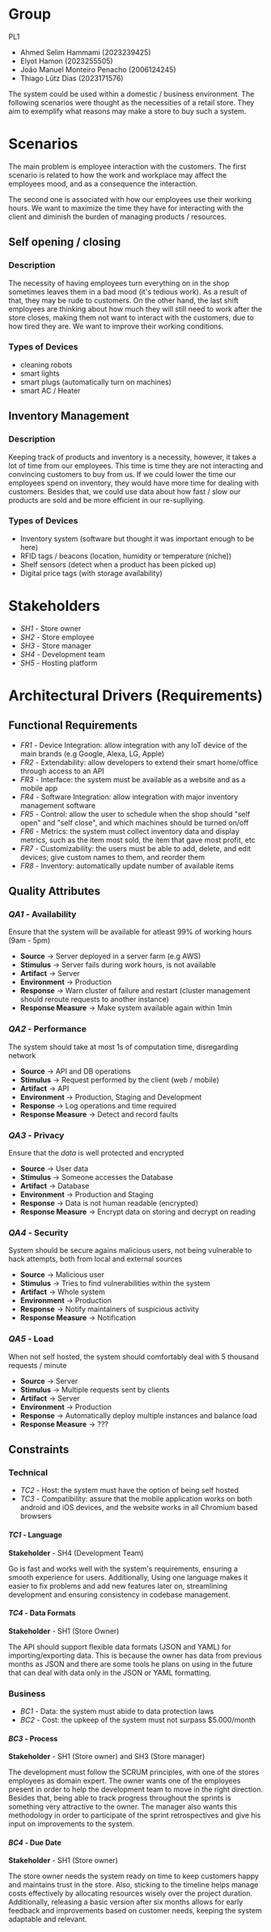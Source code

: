 # Group

PL1

- Ahmed Selim Hammami (2023239425)
- Elyot Hamon (2023255505)
- João Manuel Monteiro Penacho (2006124245)
- Thiago Lütz Dias (2023171576)

The system could be used within a domestic / business environment. The following
scenarios were thought as the necessities of a retail store. They aim to
exemplify what reasons may make a store to buy such a system.

# Scenarios

The main problem is employee interaction with the customers. The first scenario
is related to how the work and workplace may affect the employees mood, and as a
consequence the interaction.

The second one is associated with how our employees use their working hours. We
want to maximize the time they have for interacting with the client and diminish
the burden of managing products / resources.

## Self opening / closing

### Description

The necessity of having employees turn everything on in the shop sometimes
leaves them in a bad mood (it's tedious work). As a result of that, they may be
rude to customers. On the other hand, the last shift employees are thinking
about how much they will still need to work after the store closes, making them
not want to interact with the customers, due to how tired they are. We want to
improve their working conditions.

### Types of Devices

- cleaning robots
- smart lights
- smart plugs (automatically turn on machines)
- smart AC / Heater

## Inventory Management

### Description

Keeping track of products and inventory is a necessity, however, it takes a lot
of time from our employees. This time is time they are not interacting and
convincing customers to buy from us. If we could lower the time our employees
spend on inventory, they would have more time for dealing with customers.
Besides that, we could use data about how fast / slow our products are sold and
be more efficient in our re-supllying.

### Types of Devices

- Inventory system (software but thought it was important enough to be here)
- RFID tags / beacons (location, humidity or temperature (niche))
- Shelf sensors (detect when a product has been picked up)
- Digital price tags (with storage availability)

# Stakeholders

- _SH1_ - Store owner
- _SH2_ - Store employee
- _SH3_ - Store manager
- _SH4_ - Development team
- _SH5_ - Hosting platform

# Architectural Drivers (Requirements)

## Functional Requirements

- _FR1_ - Device Integration: allow integration with any IoT device of the main
  brands (e.g Google, Alexa, LG, Apple)
- _FR2_ - Extendability: allow developers to extend their smart home/office
  through access to an API
- _FR3_ - Interface: the system must be available as a website and as a mobile
  app
- _FR4_ - Software Integration: allow integration with major inventory
  management software
- _FR5_ - Control: allow the user to schedule when the shop should "self open"
  and "self close", and which machines should be turned on/off
- _FR6_ - Metrics: the system must collect inventory data and display metrics,
  such as the item most sold, the item that gave most profit, etc
- _FR7_ - Customizability: the users must be able to add, delete, and edit
  devices; give custom names to them, and reorder them
- _FR8_ - Inventory: automatically update number of available items

## Quality Attributes

### _QA1_ - Availability

Ensure that the system will be available for atleast 99%
of working hours (9am - 5pm)

- **Source** -> Server deployed in a server farm (e.g AWS)
- **Stimulus** -> Server fails during work hours, is not available
- **Artifact** -> Server
- **Environment** -> Production
- **Response** -> Warn cluster of failure and restart (cluster management should
  reroute requests to another instance)
- **Response Measure** -> Make system available again within 1min

### _QA2_ - Performance

The system should take at most 1s of computation time, disregarding network

- **Source** -> API and DB operations
- **Stimulus** -> Request performed by the client (web / mobile)
- **Artifact** -> API
- **Environment** -> Production, Staging and Development
- **Response** -> Log operations and time required
- **Response Measure** -> Detect and record faults

### _QA3_ - Privacy

Ensure that the _data_ is well protected and encrypted

- **Source** -> User data
- **Stimulus** -> Someone accesses the Database
- **Artifact** -> Database
- **Environment** -> Production and Staging
- **Response** -> Data is not human readable (encrypted)
- **Response Measure** -> Encrypt data on storing and decrypt on reading

### _QA4_ - Security

System should be secure agains malicious users, not being vulnerable to hack
attempts, both from local and external sources

- **Source** -> Malicious user
- **Stimulus** -> Tries to find vulnerabilities within the system
- **Artifact** -> Whole system
- **Environment** -> Production
- **Response** -> Notify maintainers of suspicious activity
- **Response Measure** -> Notification

### _QA5_ - Load

When not self hosted, the system should comfortably deal with 5 thousand
requests / minute

- **Source** -> Server
- **Stimulus** -> Multiple requests sent by clients
- **Artifact** -> Server
- **Environment** -> Production
- **Response** -> Automatically deploy multiple instances and balance load
- **Response Measure** -> ???

## Constraints

### Technical

- _TC2_ - Host: the system must have the option of being self hosted
- _TC3_ - Compatibility: assure that the mobile application works on both
  android and iOS devices, and the website works in all Chromium based browsers

#### _TC1_ - Language

**Stakeholder** - SH4 (Development Team)

Go is fast and works well with the system's requirements, ensuring a smooth experience for users. Additionally, Using one language makes it easier to fix problems and add new features later on, streamlining development and ensuring consistency in codebase management.

#### _TC4_ - Data Formats

**Stakeholder** - SH1 (Store Owner)

The API should support flexible data formats (JSON and YAML) for
importing/exporting data. This is because the owner has data from previous
months as JSON and there are some tools he plans on using in the future that can
deal with data only in the JSON or YAML formatting.

### Business

- _BC1_ - Data: the system must abide to data protection laws
- _BC2_ - Cost: the upkeep of the system must not surpass $5.000/month

#### _BC3_ - Process

**Stakeholder** - SH1 (Store owner) and SH3 (Store manager)

The development must follow the SCRUM principles, with one of the stores
employees as domain expert. The owner wants one of the employees present in
order to help the development team to move in the right direction. Besides that,
being able to track progress throughout the sprints is something very attractive
to the owner. The manager also wants this methodology in order to participate of
the sprint retrospectives and give his input on improvements to the system.

#### _BC4_ - Due Date

**Stakeholder** - SH1 (Store owner)

The store owner needs the system ready on time to keep customers happy and maintains trust in the store. Also, sticking to the timeline helps manage costs effectively by allocating resources wisely over the project duration. Additionally, releasing a basic version after six months allows for early feedback and improvements based on customer needs, keeping the system adaptable and relevant.
